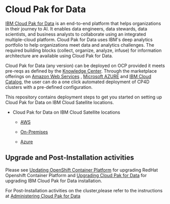 # Cloud Pak for Data

[IBM Cloud Pak for Data](https://www.ibm.com/ca-en/products/cloud-pak-for-data) is an end-to-end platform that helps organizations in their journey to AI. It enables data engineers, data stewards, data scientists, and business analysts to collaborate using an integrated multiple-cloud platform. Cloud Pak for Data uses IBM's deep analytics portfolio to help organizations meet data and analytics challenges. The required building blocks (collect, organize, analyze, infuse) for information architecture are available using Cloud Pak for Data.

Cloud Pak for Data (any version) can be deployed on OCP provided it meets pre-reqs as defined by the [Knowledge Center](https://www.ibm.com/docs/en/cloud-paks/cp-data).
Through the marketplace offerings on [Amazon Web Services](https://aws.amazon.com/marketplace/search/results?searchTerms=cloud+pak+for+data&CREATOR=5a98c23f-75fb-4910-9b82-f94ce8e3f06d&filters=CREATOR) ,  [Microsoft AZURE](https://azuremarketplace.microsoft.com/en-us/marketplace/apps?search=cloud%20pak%20for%20data&page=1) and [IBM Cloud Catalog](https://cloud.ibm.com/catalog/content/ibm-cp-datacore-6825cc5d-dbf8-4ba2-ad98-690e6f221701-global), the user can do a one click automated deployment of CP4D clusters with a pre-defined configuration.

This repository contains deployment steps to get you started on setting up Cloud Pak for Data on IBM Cloud Satellite locations.

- Cloud Pak for Data on IBM Cloud Satellite locations

	- [AWS](./ibmcloud-satellite/aws)

	- [On-Premises](./ibmcloud-satellite/on-premises)
	
	- [Azure](./azure/README.md)


## Upgrade and Post-Installation activities

Please see  [Updating OpenShift Container Platform](https://docs.openshift.com/container-platform/4.10/updating/index.html) for upgrading RedHat Openshift Container Platform and [Upgrading Cloud Pak for Data](https://www.ibm.com/docs/en/cloud-paks/cp-data/4.5.x?topic=upgrading) for upgrading IBM Cloud Pak for Data installation.

For Post-Installation activities on the cluster,please refer to the instructions at  [Administering Cloud Pak for Data](https://www.ibm.com/docs/en/cloud-paks/cp-data/4.5.x?topic=administering)




